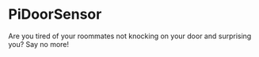 # PiDoorSensor
Are you tired of your roommates not knocking on your door and surprising you? Say no more!
